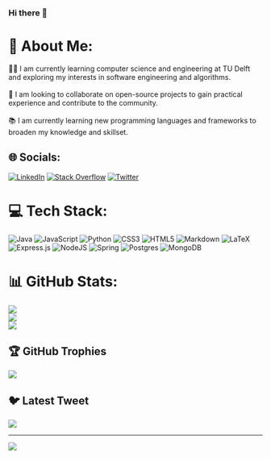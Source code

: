 ### Hi there 👋
# 💫 About Me:
👨‍💻 I am currently learning computer science and engineering at TU Delft and exploring my interests in software engineering and algorithms.<br><br>🤝 I am looking to collaborate on open-source projects to gain practical experience and contribute to the community.<br><br>📚 I am currently learning new programming languages and frameworks to broaden my knowledge and skillset.


## 🌐 Socials:
[![LinkedIn](https://img.shields.io/badge/LinkedIn-%230077B5.svg?logo=linkedin&logoColor=white)](https://linkedin.com/in/https://www.linkedin.com/in/alexandru-ioan-tabacaru-6481a8253/) [![Stack Overflow](https://img.shields.io/badge/-Stackoverflow-FE7A16?logo=stack-overflow&logoColor=white)](https://stackoverflow.com/users/alex-tabacaru) [![Twitter](https://img.shields.io/badge/Twitter-%231DA1F2.svg?logo=Twitter&logoColor=white)](https://twitter.com/tabacaru11) 

# 💻 Tech Stack:
![Java](https://img.shields.io/badge/java-%23ED8B00.svg?style=for-the-badge&logo=java&logoColor=white) ![JavaScript](https://img.shields.io/badge/javascript-%23323330.svg?style=for-the-badge&logo=javascript&logoColor=%23F7DF1E) ![Python](https://img.shields.io/badge/python-3670A0?style=for-the-badge&logo=python&logoColor=ffdd54) ![CSS3](https://img.shields.io/badge/css3-%231572B6.svg?style=for-the-badge&logo=css3&logoColor=white) ![HTML5](https://img.shields.io/badge/html5-%23E34F26.svg?style=for-the-badge&logo=html5&logoColor=white) ![Markdown](https://img.shields.io/badge/markdown-%23000000.svg?style=for-the-badge&logo=markdown&logoColor=white) ![LaTeX](https://img.shields.io/badge/latex-%23008080.svg?style=for-the-badge&logo=latex&logoColor=white) ![Express.js](https://img.shields.io/badge/express.js-%23404d59.svg?style=for-the-badge&logo=express&logoColor=%2361DAFB) ![NodeJS](https://img.shields.io/badge/node.js-6DA55F?style=for-the-badge&logo=node.js&logoColor=white) ![Spring](https://img.shields.io/badge/spring-%236DB33F.svg?style=for-the-badge&logo=spring&logoColor=white) ![Postgres](https://img.shields.io/badge/postgres-%23316192.svg?style=for-the-badge&logo=postgresql&logoColor=white) ![MongoDB](https://img.shields.io/badge/MongoDB-%234ea94b.svg?style=for-the-badge&logo=mongodb&logoColor=white)
# 📊 GitHub Stats:
![](https://github-readme-stats.vercel.app/api?username=alexandrutabacaru&theme=vue-dark&hide_border=false&include_all_commits=false&count_private=false)<br/>
![](https://github-readme-streak-stats.herokuapp.com/?user=alexandrutabacaru&theme=vue-dark&hide_border=false)<br/>
![](https://github-readme-stats.vercel.app/api/top-langs/?username=alexandrutabacaru&theme=vue-dark&hide_border=false&include_all_commits=false&count_private=false&layout=compact)

## 🏆 GitHub Trophies
![](https://github-profile-trophy.vercel.app/?username=alexandrutabacaru&theme=onedark&no-frame=true&no-bg=false&margin-w=4)

## 🐦 Latest Tweet
[![](https://gtce.itsvg.in/api?username=tabacaru11)](https://github.com/VishwaGauravIn/github-twitter-card-embed)

---
[![](https://visitcount.itsvg.in/api?id=alexandrutabacaru&icon=0&color=3)](https://visitcount.itsvg.in)
